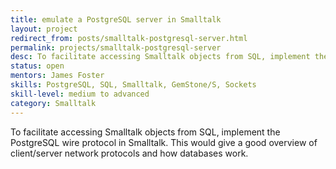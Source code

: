 ```yaml
---
title: emulate a PostgreSQL server in Smalltalk
layout: project
redirect_from: posts/smalltalk-postgresql-server.html
permalink: projects/smalltalk-postgresql-server
desc: To facilitate accessing Smalltalk objects from SQL, implement the PostgreSQL wire protocol in Smalltalk. This would give a good overview of client/server network protocols and how databases work.
status: open
mentors: James Foster
skills: PostgreSQL, SQL, Smalltalk, GemStone/S, Sockets
skill-level: medium to advanced
category: Smalltalk
---
```


To facilitate accessing Smalltalk objects from SQL, implement the PostgreSQL
wire protocol in Smalltalk.
This would give a good overview of client/server network protocols and how
databases work.

